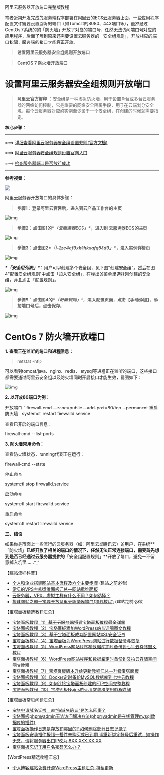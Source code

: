 阿里云服务器开放端口完整版教程

 笔者近期开发完成的服务端程序部署在阿里云的ECS云服务器上面，一些应用程序配置文件需要设置监听的端口（如Tomcat的8080、443端口等），虽然通过CentOs 7系统的的「防火墙」开放了对应的端口号，任然无法访问端口号对应的应用程序，后面了解到原来还需要设置云服务器的「安全组规则」，开放相应的端口权限，服务端的接口才能真正开放。

> **设置阿里云服务器安全组规则开放端口**

> **CentOS 7 防火墙开放端口**

# 设置阿里云服务器安全组规则开放端口

> **阿里云官方解释** ：安全组是一种虚拟防火墙，用于设置单台或多台云服务器的网络访问控制，它是重要的网络安全隔离手段，用于在云端划分安全域。每个云服务器对应的实例至少属于一个安全组，在创建的时候就需要指定。

**核心步骤：**

---

===> [详细查看阿里云服务器安全组设置规则(官方文档)](https://help.aliyun.com/document_detail/25471.html?source=5176.11533457&userCode=ywqc0ubl)

===> [阿里云服务器安全组规则设置官网入口](https://www.vpssw.com/aliyun/index)

===> [检查服务器端口是否放行成功](https://help.aliyun.com/zh/ecs/support/check-whether-tcp-port-80-is-available?source=5176.11533457&userCode=ywqc0ubl)

---

**参考视频：**

![](https://cdn.jsdelivr.net/gh/Arisono-h5/technical-resources-static@dev/imgs/202407190920049.gif)



阿里云服务器开放端口的具体步骤：



> **步骤1：登录阿里云官网后，进入到云产品工作台的主页**



![img](https://cdn.jsdelivr.net/gh/Arisono-h5/technical-resources-static@dev/imgs/202407221433659.png)



> **步骤2：点击图1的\**「云服务器ECS」\**，进入到 云服务器ECS的主页**

![img](https://cdn.jsdelivr.net/gh/Arisono-h5/technical-resources-static@dev/imgs/202407221434418.png)

> **步骤3：点击图2\**「i-2ze4ef9xk9hkxafq58d9」\**，进入实例详情页**

![img](https://cdn.jsdelivr.net/gh/Arisono-h5/technical-resources-static@dev/imgs/202407221434240.png)

***\*「安全组列表」\****：用户可以创建多个安全组，见下图"创建安全组"。然后在图4"配置安全组规则”中点击「加入安全组」，在弹出的菜单里选择刚创建的安全组，并且点击「配置规则」。

![img](https://cdn.jsdelivr.net/gh/Arisono-h5/technical-resources-static@dev/imgs/202407221434963.png)



> **步骤5：点击图4的\**「配置规则」\**，进入配置页面，点击【手动添加】，添加端口号后，点击保存。**

![img](https://cdn.jsdelivr.net/gh/Arisono-h5/technical-resources-static@dev/imgs/202407221434875.png)



# **CentOs 7 防火墙开放端口**

**1. 查看正在监听的端口和进程信息：**

> netstat -ntlp

可以看到tomcat/java、nginx、redis、 mysql等进程正在监听的端口，这些接口都需要通过阿里云安全组以及防火墙同时开启接口才能生效，截图如下：

![img](https://cdn.jsdelivr.net/gh/Arisono-h5/technical-resources-static@dev/imgs/202407221434684.png)

**2. 以开放80端口为例：**

开放端口：firewall-cmd --zone=public --add-port=80/tcp --permanent
重启防火墙：systemctl restart firewalld.service



查看已开启的端口信息：

firewall-cmd --list-ports

**3. 防火墙常用命令：**

查看防火墙状态，running代表正在运行：

firewall-cmd --state

停止命令

systemctl stop firewalld.service

启动命令

systemctl start firewalld.service

重启命令 

systemctl restart firewalld.service

**三、结语**

  如果你是市面上一些流行的云服务器（如：阿里云或腾讯云）的用户，在系统**「防火墙」**已经开放了相关的端口的情况下，任然无法正常连接端口，需要首先想到是否已经通过云服务器提供的**「安全组配置规则」**开放了端口，避免一不留意掉入坑里……^_^





【建站流程科普】

- [个人和企业搭建网站基本流程及六个主要步骤](http://tencent.yundashi168.com/552.html "个人和企业搭建网站基本流程及六个主要步骤")  (建站之前必看)
- [常见的VPS主机运维面板汇总—网站运维面板](http://tencent.yundashi168.com/902.html)
- [云服务器，VPS，虚拟主机有什么不同？如何选择？](http://tencent.yundashi168.com/838.html)
- [搭建网站之前一定要开放阿里云服务器端口(操作教程)](https://www.yundashi168.com/485.html "宝塔面板搭建网站之前一定要开放阿里云服务器端口(操作教程)") (建站之前必做)


【宝塔面板精选教程汇总】

- [宝塔面板教程（1）基于云服务器搭建宝塔面板教程最全详解](http://tencent.yundashi168.com/327.html)
- [宝塔面板教程（2）宝塔面板添加WordPress站点详细图文教程](http://tencent.yundashi168.com/558.html)
- [宝塔面板教程（3）基于宝塔面板成功配置网站SSL安全证书](http://tencent.yundashi168.com/652.html)
- [宝塔面板教程（4）宝塔面板为WordPress网站进行数据备份与恢复](http://tencent.yundashi168.com/503.html)
- [宝塔面板教程（5）WordPress网站程序和数据库定时备份到七牛云存储图文教程](http://tencent.yundashi168.com/740.html "宝塔面板教程（5）网站程序和数据库定时备份到七牛云存储图文教程")
- [宝塔面板教程（6）WordPress网站程序和数据库定时备份到又拍云存储空间图文教程](http://tencent.yundashi168.com/749.html) 
- [宝塔面板教程（7）宝塔面板版本升级更新教程汇总—升级宝塔面板](http://tencent.yundashi168.com/742.html "宝塔面板教程（7）宝塔面板版本升级更新教程汇总—升级宝塔面板")
- [宝塔面板教程（8）Docker定时备份MySQL数据库到七牛云教程](http://tencent.yundashi168.com/865.html "宝塔面板教程（8）Docker定时备份MySQL数据库到七牛云教程")
- [宝塔面板教程（9）如何连接宝塔面板创建的FTP空间完整教程](http://tencent.yundashi168.com/867.html)
- [宝塔面板教程（10）宝塔面板Nginx防火墙安装和使用教程详解](https://www.yundashi168.com/409.html "宝塔面板教程（10）宝塔面板Nginx防火墙插件安装和使用教程详解")


【宝塔面板常见问题汇总】

- [宝塔申请域名证书一直“待域名确认”是怎么回事？](http://tencent.yundashi168.com/789.html)
- [宝塔面板phpmyadmin无法访问解决方法(phpmyadmin是在线管理mysql数据库的插件)](https://www.yundashi168.com/369.html)
- [宝塔面板操作日志是存放在哪里的? 如何删除部分日志记录？](https://www.yundashi168.com/408.html "宝塔面板操作日志是存放在哪里的?如何删除部分日志记录？")
- [宝塔面板安装插件报错—插件未购买或已到期,请重新绑定帐号后重试，如操作无效，请将服务器出口IP改为:8XX.XXX.XX.XX](https://www.yundashi168.com/407.html "宝塔面板安装插件报错—插件未购买或已到期,请重新绑定帐号后重试，如操作无效，请将服务器出口IP改为:8XX.XXX.XX.XX")
- [宝塔面板忘记了用户名密码怎么办？](https://www.yundashi168.com/480.html)


【WordPress精选教程汇总】

- [个人博客建站免费开源WordPress主题汇总-持续更新](https://www.yundashi168.com/405.html "个人博客建站免费开源WordPress主题汇总-持续更新")